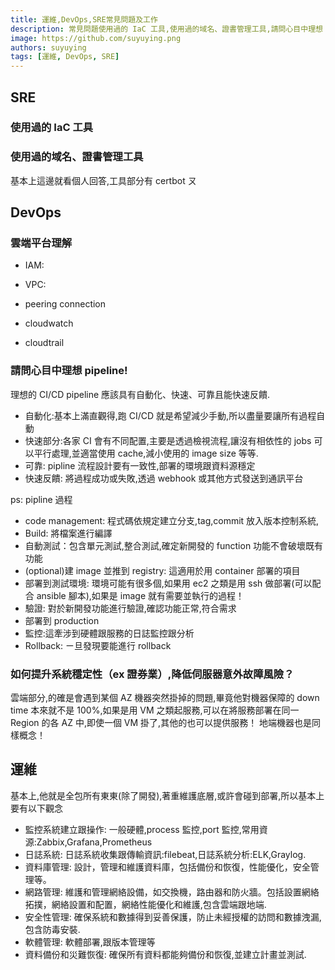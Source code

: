 ```yaml
---
title: 運維,DevOps,SRE常見問題及工作
description: 常見問題使用過的 IaC 工具,使用過的域名、證書管理工具,請問心目中理想 pipeline,如何提升系統穩定性（ex 證券業）,降低伺服器意外故障風險？
image: https://github.com/suyuying.png
authors: suyuying
tags: [運維, DevOps, SRE]
---
```


## SRE

### 使用過的 IaC 工具

### 使用過的域名、證書管理工具

基本上這邊就看個人回答,工具部分有 certbot ㄡ

## DevOps

### 雲端平台理解

- IAM:

- VPC:

- peering connection

- cloudwatch

- cloudtrail

### 請問心目中理想 pipeline!

理想的 CI/CD pipeline 應該具有自動化、快速、可靠且能快速反饋.

- 自動化:基本上滿直觀得,跑 CI/CD 就是希望減少手動,所以盡量要讓所有過程自動
- 快速部分:各家 CI 會有不同配置,主要是透過檢視流程,讓沒有相依性的 jobs 可以平行處理,並適當使用 cache,減小使用的 image size 等等.
- 可靠: pipline 流程設計要有一致性,部署的環境跟資料源穩定
- 快速反饋: 將過程成功或失敗,透過 webhook 或其他方式發送到通訊平台

ps: pipline 過程

- code management: 程式碼依規定建立分支,tag,commit 放入版本控制系統,
- Build: 將檔案進行編譯
- 自動測試：包含單元測試,整合測試,確定新開發的 function 功能不會破壞既有功能
- (optional)建 image 並推到 registry: 這適用於用 container 部署的項目
- 部署到測試環境: 環境可能有很多個,如果用 ec2 之類是用 ssh 做部署(可以配合 ansible 腳本),如果是 image 就有需要並執行的過程！
- 驗證: 對於新開發功能進行驗證,確認功能正常,符合需求
- 部署到 production
- 監控:這牽涉到硬體跟服務的日誌監控跟分析
- Rollback: ㄧ旦發現要能進行 rollback

### 如何提升系統穩定性（ex 證券業）,降低伺服器意外故障風險？

雲端部分,的確是會遇到某個 AZ 機器突然掛掉的問題,畢竟他對機器保障的 down time 本來就不是 100%,如果是用 VM 之類起服務,可以在將服務部署在同一 Region 的各 AZ 中,即使一個 VM 掛了,其他的也可以提供服務！ 地端機器也是同樣概念！

## 運維

基本上,他就是全包所有東東(除了開發),著重維護底層,或許會碰到部署,所以基本上要有以下觀念

- 監控系統建立跟操作: 一般硬體,process 監控,port 監控,常用資源:Zabbix,Grafana,Prometheus
- 日誌系統: 日誌系統收集跟傳輸資訊:filebeat,日誌系統分析:ELK,Graylog.
- 資料庫管理: 設計，管理和維護資料庫，包括備份和恢復，性能優化，安全管理等。
- 網路管理: 維護和管理網絡設備，如交換機，路由器和防火牆。包括設置網絡拓撲，網絡設置和配置，網絡性能優化和維護,包含雲端跟地端.
- 安全性管理: 確保系統和數據得到妥善保護，防止未經授權的訪問和數據洩漏,包含防毒安裝.
- 軟體管理: 軟體部署,跟版本管理等
- 資料備份和災難恢復: 確保所有資料都能夠備份和恢復,並建立計畫並測試.

